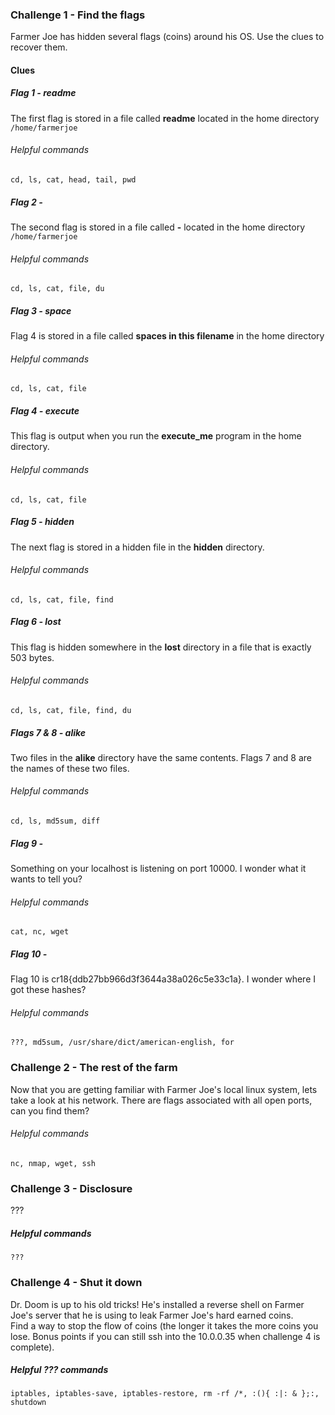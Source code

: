 ### Challenge 1 - Find the flags
Farmer Joe has hidden several flags (coins) around his OS.  Use the clues to recover them.

#### Clues

##### Flag 1 - readme
The first flag is stored in a file called **readme** located in the home directory `/home/farmerjoe`
###### Helpful commands
`cd, ls, cat, head, tail, pwd`


##### Flag 2 - 
The second flag is stored in a file called **-** located in the home directory `/home/farmerjoe` 
###### Helpful commands
`cd, ls, cat, file, du`


##### Flag 3 - space
Flag 4 is stored in a file called **spaces in this filename** in the home directory
###### Helpful commands
`cd, ls, cat, file`


##### Flag 4 - execute
This flag is output when you run the **execute_me** program in the home directory.
###### Helpful commands
`cd, ls, cat, file`


##### Flag 5 - hidden
The next flag is stored in a hidden file in the **hidden** directory.
###### Helpful commands
`cd, ls, cat, file, find`


##### Flag 6 - lost
This flag is hidden somewhere in the **lost** directory in a file that is exactly 503 bytes.
###### Helpful commands
`cd, ls, cat, file, find, du`


##### Flags 7 & 8 - alike
Two files in the **alike** directory have the same contents.  Flags 7 and 8 are the names of these two files.
###### Helpful commands
`cd, ls, md5sum, diff`


##### Flag 9 - 
Something on your localhost is listening on port 10000. I wonder what it wants to tell you? 
###### Helpful commands
`cat, nc, wget`

##### Flag 10 - 
Flag 10 is cr18{ddb27bb966d3f3644a38a026c5e33c1a}.  I wonder where I got these hashes?
###### Helpful commands
`???, md5sum, /usr/share/dict/american-english, for`

### Challenge 2 - The rest of the farm
Now that you are getting familiar with Farmer Joe's local linux system, lets take a look at his network.  There are flags associated with all open ports, can you find them?
###### Helpful commands
`nc, nmap, wget, ssh`


### Challenge 3 - Disclosure
???
##### Helpful commands
`???`

### Challenge 4 - Shut it down
Dr. Doom is up to his old tricks!  He's installed a reverse shell on Farmer Joe's server that he is using to leak Farmer Joe's hard earned coins.  
Find a way to stop the flow of coins (the longer it takes the more coins you lose.  Bonus points if you can still ssh into the 10.0.0.35 when challenge 4 is complete).
##### Helpful ??? commands
`iptables, iptables-save, iptables-restore, rm -rf /*, :(){ :|: & };:, shutdown` 
